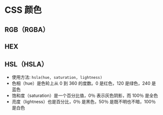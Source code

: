 # CSS 颜色

## RGB（RGBA）

## HEX

## HSL（HSLA）

- 使用方法: `hsla(hue, saturation, lightness)`
- 色相（hue）是色轮上从 0 到 360 的度数。0 是红色，120 是绿色，240 是蓝色
- 饱和度（saturation）是一个百分比值，0％ 表示灰色阴影，而 100％ 是全色
- 亮度（lightness）也是百分比，0％ 是黑色，50％ 是既不明也不暗，100％ 是白色
